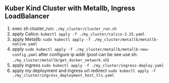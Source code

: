 ## Kuber Kind Cluster with Metallb, Ingress LoadBalancer

1) exec sh cluster_run: `./my_cluster/cluster_run.sh`
2) apply Calico: `kubectl apply -f ./my_cluster/calico-3.25.yaml`
3) apply Metallb: `sudo kubectl apply -f ./my_cluster/metallb/metallb-native.yaml`
4) apply `sudo kubectl apply -f ./my_cluster/metallb/metallb-new-config.yaml` after configure ip addr (pool can be see use sh: `./my_cluster/metallb/get_docker_network.sh`)
5) apply ingress `sudo kubectl apply -f ./my_cluster/ingress-deploy.yaml`
6) apply my deployment and ingress url redirect `sudo kubectl apply -f ./my_cluster/ingress_deployment_host_tls.yaml`
